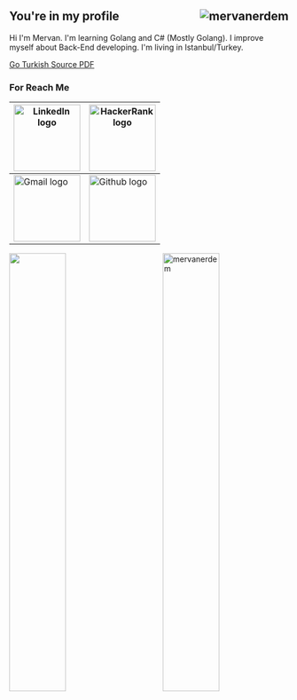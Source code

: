 ## You're in my profile <img align="right" src= "https://visitor-badge.laobi.icu/badge?page_id=mervanerdem.mervanerdem" alt="mervanerdem" /> 

Hi I'm Mervan. I'm learning Golang and C# (Mostly Golang). 
I improve myself about Back-End developing. 
I'm living in Istanbul/Turkey.

[Go Turkish Source PDF](https://github.com/mervanerdem/mervanerdem/blob/main/go-programlama-dili.pdf)

### For Reach Me

|[<a title="LinkedIn," href="https://tr.linkedin.com/in/mervanerdem"><img width="120" alt="LinkedIn logo" src="https://img.shields.io/badge/LinkedIn-0077B5?style=for-the-badge&logo=linkedin&logoColor=white"></a>](https://tr.linkedin.com/in/mervanerdem) |[<a title="HackerRank" href="https://www.hackerrank.com/mervanerdem"><img width="120" alt="HackerRank logo" src="https://i0.wp.com/gradsingames.com/wp-content/uploads/2016/05/856771_668224053197841_1943699009_o.png"></a>](https://www.hackerrank.com/mervanerdem)| 
|-----|-----|    
|[<a title="Gmail" href="mailto:mrvnerdem@gmail.com"><img width="120" alt="Gmail logo" src="https://upload.wikimedia.org/wikipedia/commons/0/0a/Gmail_logo.png"></a>](mailto:mrvnerdem@gmail.com)|[<a title="Github" href="https://github.com/mervanerdem"><img width="120" alt="Github logo" src="https://img.shields.io/badge/GitHub-100000?style=for-the-badge&logo=github&logoColor=white"></a>](https://github.com/mervanerdem) |

<img align="left" src="https://github-readme-stats.vercel.app/api?username=mervanerdem&theme=blue-green" width="45%"/>
 <img align="right" src="https://github-readme-stats.vercel.app/api/top-langs?username=mervanerdem&show_icons=true&theme=dracula&locale=en&layout=compact" alt="mervanerdem" width="45%"/> 

